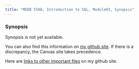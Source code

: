 ```yaml
---
title: "MEDB 5508, Introduction to SQL, Module03, Synopsis"
---
```


<!--This file was created on 2021-08-21-->

### Synopsis

Synopsis is not yet available.

You can also find this information on [my github site][thisf]. If there is a discrepancy, the Canvas site takes precedence. 

Here are [links to other important files][mygit] on my github site.

<!---my git--->
[thisf]: https://github.com/pmean/introduction-to-sql/blob/master/modules/5508-03-synopsis.md
[mygit]: https://github.com/pmean/introduction-to-sql/blob/master/README.md


